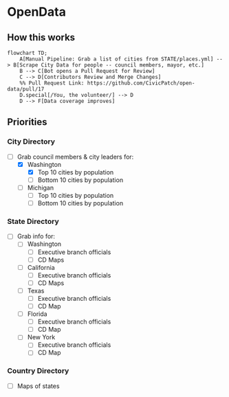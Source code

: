 # OpenData

## How this works

```mermaid
flowchart TD;
    A[Manual Pipeline: Grab a list of cities from STATE/places.yml] --> B[Scrape City Data for people -- council members, mayor, etc.]
    B --> C[Bot opens a Pull Request for Review]
    C --> D[Contributors Review and Merge Changes]
    %% Pull Request Link: https://github.com/CivicPatch/open-data/pull/17
    D.special[/You, the volunteer/] --> D
    D --> F[Data coverage improves]
```

## Priorities

### City Directory
- [ ] Grab council members & city leaders for:
  - [x] Washington
    - [x] Top 10 cities by population
    - [ ] Bottom 10 cities by population
  - [ ] Michigan
    - [ ] Top 10 cities by population
    - [ ] Bottom 10 cities by population

### State Directory
- [ ] Grab info for:
  - [ ] Washington
    - [ ] Executive branch officials
    - [ ] CD Maps
  - [ ] California
    - [ ] Executive branch officials
    - [ ] CD Maps
  - [ ] Texas
    - [ ] Executive branch officials
    - [ ] CD Map 
  - [ ] Florida
    - [ ] Executive branch officials
    - [ ] CD Map
  - [ ] New York
    - [ ] Executive branch officials
    - [ ] CD Map

### Country Directory
- [ ] Maps of states
